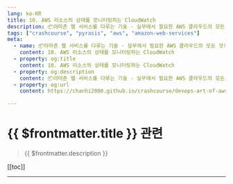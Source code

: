 ```yaml
---
lang: ko-KR
title: 10. AWS 리소스의 상태를 모니터링하는 CloudWatch
description: 📦아마존 웹 서비스를 다루는 기술 - 실무에서 필요한 AWS 클라우드의 모든 것! > 10. AWS 리소스의 상태를 모니터링하는 CloudWatch
tags: ["crashcourse", "pyrasis", "aws", "amazon-web-services"]
meta:
  - name: 📦아마존 웹 서비스를 다루는 기술 - 실무에서 필요한 AWS 클라우드의 모든 것! > 10. AWS 리소스의 상태를 모니터링하는 CloudWatch
    content: 10. AWS 리소스의 상태를 모니터링하는 CloudWatch
  - property: og:title
    content: 10. AWS 리소스의 상태를 모니터링하는 CloudWatch
  - property: og:description
    content: 📦아마존 웹 서비스를 다루는 기술 - 실무에서 필요한 AWS 클라우드의 모든 것! > 10. AWS 리소스의 상태를 모니터링하는 CloudWatch
  - property: og:url
    content: https://chanhi2000.github.io/crashcourse/devops-art-of-aws/10.html

---
```


# {{ $frontmatter.title }} 관련

> {{ $frontmatter.description }}

[[toc]]

---

<TagLinks />